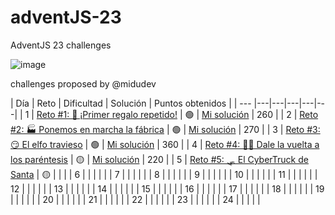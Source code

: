 # adventJS-23
AdventJS 23 challenges

![image](https://github.com/sergitxu/adventJS-23/assets/16776855/8acbe2f2-9803-427c-bd0c-9a2b09605786)

challenges proposed by @midudev

| Día | Reto | Dificultad | Solución | Puntos obtenidos |
| --- |---|---|---|---|---|
| 1 | [Reto #1: 🎁 ¡Primer regalo repetido!](https://adventjs.dev/es/challenges/2023/1) | 🟢 | [Mi solución](https://github.com/sergitxu/adventJS-23/blob/main/01%20Primer%20regalo%20repetido/01.js)  |  260 |
| 2 | [Reto #2: 🏭 Ponemos en marcha la fábrica](https://adventjs.dev/es/challenges/2023/2) | 🟢 | [Mi solución](https://github.com/sergitxu/adventJS-23/blob/main/02%20La%20fabrica%20en%20marcha/02.js)  | 270 |
| 3 | [Reto #3: 😏 El elfo travieso](https://adventjs.dev/es/challenges/2023/3) | 🟢 |  [Mi solución](https://github.com/sergitxu/adventJS-23/blob/main/03%20El%20elfo%20travieso/03.js) | 360 |
| 4 | [Reto #4: 😵‍💫 Dale la vuelta a los paréntesis](https://adventjs.dev/es/challenges/2023/4) | 🟡 | [Mi solución](https://github.com/sergitxu/adventJS-23/blob/main/04%20Dale%20vuelta%20a%20los%20parentesis/04.js)  | 220 |
| 5 | [Reto #5: 🛷 El CyberTruck de Santa](https://adventjs.dev/es/challenges/2023/5) | 🟡 |   |   |
| 6 |  |   |   |   |
| 7 |  |   |   |   |
| 8 |  |   |   |   |
| 9 |  |   |   |   |
| 10 |  |   |   |   |
| 11 |  |   |   |   |
| 12 |  |   |   |   |
| 13 |  |   |   |   |
| 14 |  |   |   |   |
| 15 |  |   |   |   |
| 16 |  |   |   |   |
| 17 |  |   |   |   |
| 18 |  |   |   |   |
| 19 |  |   |   |   |
| 20 |  |   |   |   |
| 21 |  |   |   |   |
| 22 |  |   |   |   |
| 23 |  |   |   |   |
| 24 |  |   |   |   |
